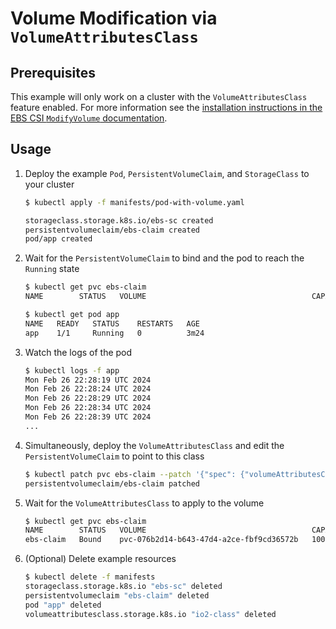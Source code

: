 # Volume Modification via `VolumeAttributesClass`

## Prerequisites

This example will only work on a cluster with the `VolumeAttributesClass` feature enabled. For more information see the [installation instructions in the EBS CSI `ModifyVolume` documentation](/docs/modify-volume.md).

## Usage

1. Deploy the example `Pod`, `PersistentVolumeClaim`, and `StorageClass` to your cluster
    ```sh
    $ kubectl apply -f manifests/pod-with-volume.yaml

    storageclass.storage.k8s.io/ebs-sc created
    persistentvolumeclaim/ebs-claim created
    pod/app created
    ```

2. Wait for the `PersistentVolumeClaim` to bind and the pod to reach the `Running` state
    ```sh
    $ kubectl get pvc ebs-claim
    NAME        STATUS   VOLUME                                     CAPACITY   ACCESS MODES   STORAGECLASS   VOLUMEATTRIBUTESCLASS   AGEebs-claim   Bound    pvc-076b2d14-b643-47d4-a2ce-fbf9cd36572b   100Gi      RWO            ebs-sc         <unset>                 2m51s
    
    $ kubectl get pod app
    NAME   READY   STATUS    RESTARTS   AGE
    app    1/1     Running   0          3m24
    ```

3. Watch the logs of the pod
    ```sh
    $ kubectl logs -f app
    Mon Feb 26 22:28:19 UTC 2024
    Mon Feb 26 22:28:24 UTC 2024
    Mon Feb 26 22:28:29 UTC 2024
    Mon Feb 26 22:28:34 UTC 2024
    Mon Feb 26 22:28:39 UTC 2024
    ...
    ```

4. Simultaneously, deploy the `VolumeAttributesClass` and edit the `PersistentVolumeClaim` to point to this class
    ```sh
    $ kubectl patch pvc ebs-claim --patch '{"spec": {"volumeAttributesClassName": "io2-class"}}'
    persistentvolumeclaim/ebs-claim patched
    ```

5. Wait for the `VolumeAttributesClass` to apply to the volume
    ```sh
    $ kubectl get pvc ebs-claim
    NAME        STATUS   VOLUME                                     CAPACITY   ACCESS MODES   STORAGECLASS   VOLUMEATTRIBUTESCLASS   AGE
    ebs-claim   Bound    pvc-076b2d14-b643-47d4-a2ce-fbf9cd36572b   100Gi      RWO            ebs-sc         io2-class               5m54s
    ```

6. (Optional) Delete example resources
    ```sh
    $ kubectl delete -f manifests 
    storageclass.storage.k8s.io "ebs-sc" deleted
    persistentvolumeclaim "ebs-claim" deleted
    pod "app" deleted
    volumeattributesclass.storage.k8s.io "io2-class" deleted
    ```
